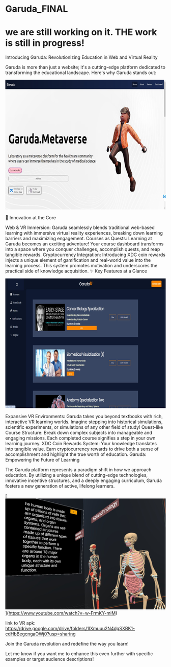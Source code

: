 # Garuda_FINAL
# we are still working on it. THE work is still in progress!

Introducing Garuda: Revolutionizing Education in Web and Virtual Reality

Garuda is more than just a website; it's a cutting-edge platform dedicated to transforming the educational landscape. Here's why Garuda stands out:

<img src="https://raw.githubusercontent.com/dharshini78/Garuda_FINAL/master/landing.jpg" data-canonical-src="https://raw.githubusercontent.com/dharshini78/Garuda_FINAL/master/landing.jpg" width="756" height="406"/>


🚀 Innovation at the Core

Web & VR Immersion: Garuda seamlessly blends traditional web-based learning with immersive virtual reality experiences, breaking down learning barriers and maximizing engagement. Courses as Quests: Learning at Garuda becomes an exciting adventure! Your course dashboard transforms into a space where you conquer challenges, accomplish quests, and reap tangible rewards. Cryptocurrency Integration: Introducing XDC coin rewards injects a unique element of gamification and real-world value into the learning process. This system promotes motivation and underscores the practical side of knowledge acquisition. ✨ Key Features at a Glance




 <img src="https://raw.githubusercontent.com/dharshini78/Garuda_FINAL/master/coursedash.jpg" data-canonical-src="https://raw.githubusercontent.com/dharshini78/Garuda_FINAL/master/coursedash.jpg" width="756" height="406"/>

Expansive VR Environments: Garuda takes you beyond textbooks with rich, interactive VR learning worlds. Imagine stepping into historical simulations, scientific experiments, or simulations of any other field of study! Quest-like Course Structure: Break down complex subjects into manageable and engaging missions. Each completed course signifies a step in your own learning journey. XDC Coin Rewards System: Your knowledge translates into tangible value. Earn cryptocurrency rewards to drive both a sense of accomplishment and highlight the true worth of education. Garuda: Empowering the Future of Learning

The Garuda platform represents a paradigm shift in how we approach education. By utilizing a unique blend of cutting-edge technologies, innovative incentive structures, and a deeply engaging curriculum, Garuda fosters a new generation of active, lifelong learners.




[[![Watch the video](https://raw.githubusercontent.com/dharshini78/Garuda_FINAL/master/vr1.jpg)](https://www.youtube.com/watch?v=w-FrmKY-miM)
](https://www.youtube.com/watch?v=w-FrmKY-miM)


   
link to VR apk: https://drive.google.com/drive/folders/1lXmuuu2N4dgSXBK1-cdHbBegcngaOWj0?usp=sharing

Join the Garuda revolution and redefine the way you learn!

Let me know if you want me to enhance this even further with specific examples or target audience descriptions!
